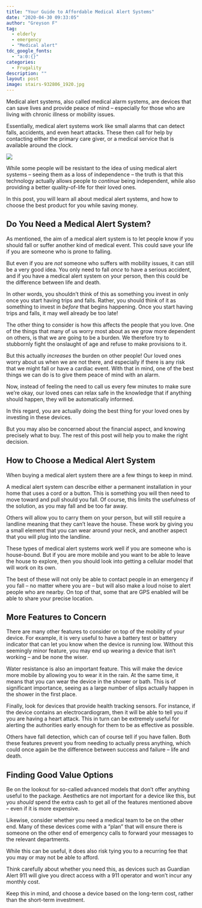 ```yaml
---
title: "Your Guide to Affordable Medical Alert Systems"
date: "2020-04-30 09:33:05"
author: "Greyson F"
tag:
  - elderly
  - emergency
  - "Medical alert"
tdc_google_fonts:
  - "a:0:{}"
categories:
  - Frugality
description: ""
layout: post
image: stairs-932806_1920.jpg
---
```


Medical alert systems, also called medical alarm systems, are devices that can save lives and provide peace of mind – especially for those who are living with chronic illness or mobility issues.

Essentially, medical alert systems work like small alarms that can detect falls, accidents, and even heart attacks. These then call for help by contacting either the primary care giver, or a medical service that is available around the clock.

![](../uploads/2020/04/stairs-932806_1920.jpg)

While some people will be resistant to the idea of using medical alert systems – seeing them as a loss of independence – the truth is that this technology actually allows people to _continue_ being independent, while also providing a better quality-of-life for their loved ones.

In this post, you will learn all about medical alert systems, and how to choose the best product for you while saving money.

## Do You Need a Medical Alert System?

As mentioned, the aim of a medical alert system is to let people know if you should fall or suffer another kind of medical event. This could save your life if you are someone who is prone to falling.

But even if you are _not_ someone who suffers with mobility issues, it can still be a very good idea. You only need to fall _once_ to have a serious accident, and if you have a medical alert system on your person, then this could be the difference between life and death.

In other words, you shouldn’t think of this as something you invest in only once you start having trips and falls. Rather, you should think of it as something to invest in _before_ that begins happening. Once you start having trips and falls, it may well already be too late!

The other thing to consider is how this affects the people that you love. One of the things that many of us worry most about as we grow more dependent on others, is that we are going to be a burden. We therefore try to stubbornly fight the onslaught of age and refuse to make provisions to it.

But this actually _increases_ the burden on other people! Our loved ones worry about us when we are not there, and especially if there is any risk that we might fall or have a cardiac event. With that in mind, one of the best things we can do is to give them peace of mind with an alarm.

Now, instead of feeling the need to call us every few minutes to make sure we’re okay, our loved ones can relax safe in the knowledge that if anything should happen, they will be automatically informed.

In this regard, you are actually doing the best thing for your loved ones by investing in these devices.

But you may also be concerned about the financial aspect, and knowing precisely what to buy. The rest of this post will help you to make the right decision.

## How to Choose a Medical Alert System

When buying a medical alert system there are a few things to keep in mind.

A medical alert system can describe either a permanent installation in your home that uses a cord or a button. This is something you will then need to move toward and pull should you fall. Of course, this limits the usefulness of the solution, as you may fall and be too far away.

Others will allow you to carry them on your person, but will still require a landline meaning that they can’t leave the house. These work by giving you a small element that you can wear around your neck, and another aspect that you will plug into the landline.

These types of medical alert systems work well if you are someone who is house-bound. But if you are more mobile and you want to be able to leave the house to explore, then you should look into getting a cellular model that will work on its own.

The best of these will not only be able to contact people in an emergency if you fall – no matter where you are – but will also make a loud noise to alert people who are nearby. On top of that, some that are GPS enabled will be able to share your precise location.

## More Features to Concern

There are many other features to consider on top of the mobility of your device. For example, it is very useful to have a battery test or battery indicator that can let you know when the device is running low. Without this seemingly minor feature, you may end up wearing a device that isn’t working – and be none the wiser.

Water resistance is also an important feature. This will make the device more mobile by allowing you to wear it in the rain. At the same time, it means that you can wear the device in the shower or bath. This is of significant importance, seeing as a large number of slips actually happen in the shower in the first place.

Finally, look for devices that provide health tracking sensors. For instance, if the device contains an electrocardiogram, then it will be able to tell you if you are having a heart attack. This in turn can be extremely useful for alerting the authorities early enough for them to be as effective as possible.

Others have fall detection, which can of course tell if you have fallen. Both these features prevent you from needing to actually press anything, which could once again be the difference between success and failure – life and death.

## Finding Good Value Options

Be on the lookout for so-called advanced models that don’t offer anything useful to the package. Aesthetics are not important for a device like this, but you _should_ spend the extra cash to get all of the features mentioned above – even if it is more expensive.

Likewise, consider whether you need a medical team to be on the other end. Many of these devices come with a “plan” that will ensure there is someone on the other end of emergency calls to forward your messages to the relevant departments.

While this can be useful, it does also risk tying you to a recurring fee that you may or may not be able to afford.

Think carefully about whether you need this, as devices such as Guardian Alert 911 will give you direct access with a 911 operator and won’t incur any monthly cost.

Keep this in mind, and choose a device based on the long-term cost, rather than the short-term investment.
